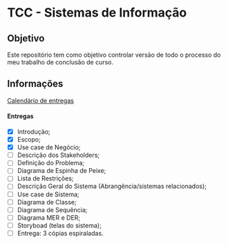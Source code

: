 # TCC - Sistemas de Informação

## Objetivo
Este repositório tem como objetivo controlar versão de todo o processo do meu trabalho de conclusão de curso.

## Informações
[Calendário de entregas](https://raulfdm.github.io/tcc-calendar/)

#### Entregas
- [x] Introdução;
- [x] Escopo;
- [x] Use case de Negócio;
- [ ] Descrição dos Stakeholders;
- [ ] Definição do Problema;
- [ ] Diagrama de Espinha de Peixe;
- [ ] Lista de Restrições;
- [ ] Descrição Geral do Sistema (Abrangência/sistemas relacionados);
- [ ] Use case de Sistema;
- [ ] Diagrama de Classe;
- [ ] Diagrama de Sequência;
- [ ] Diagrama MER e DER;
- [ ] Storyboad (telas do sistema);
- [ ] Entrega: 3 cópias espiraladas.
